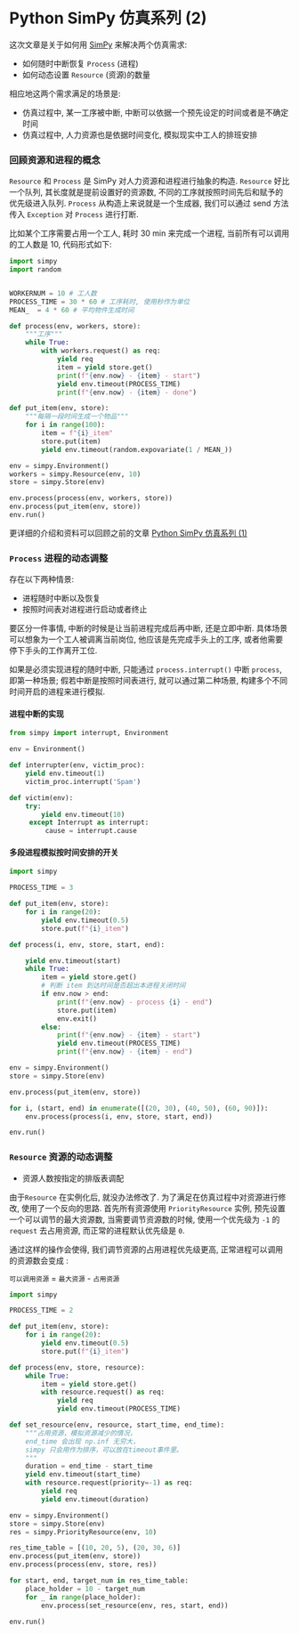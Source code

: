# Python SimPy 仿真系列 \(2\)



这次文章是关于如何用 [SimPy](https://simpy.readthedocs.io/) 来解决两个仿真需求:

* 如何随时中断恢复 `Process` \(进程\)
* 如何动态设置 `Resource` \(资源\)的数量

相应地这两个需求满足的场景是:

* 仿真过程中, 某一工序被中断, 中断可以依据一个预先设定的时间或者是不确定时间
* 仿真过程中, 人力资源也是依据时间变化, 模拟现实中工人的排班安排

### 回顾资源和进程的概念

`Resource` 和 `Process` 是 SimPy 对人力资源和进程进行抽象的构造. `Resource` 好比一个队列, 其长度就是提前设置好的资源数, 不同的工序就按照时间先后和赋予的优先级进入队列. `Process` 从构造上来说就是一个生成器, 我们可以通过 send 方法传入 `Exception` 对 `Process` 进行打断.

比如某个工序需要占用一个工人, 耗时 30 min 来完成一个进程, 当前所有可以调用的工人数是 10, 代码形式如下:

```python
import simpy
import random


WORKERNUM = 10 # 工人数
PROCESS_TIME = 30 * 60 # 工序耗时, 使用秒作为单位
MEAN_  = 4 * 60 # 平均物件生成时间

def process(env, workers, store):
    """工序"""
    while True:
        with workers.request() as req:
            yield req
            item = yield store.get()
            print(f"{env.now} - {item} - start")
            yield env.timeout(PROCESS_TIME)
            print(f"{env.now} - {item} - done")

def put_item(env, store):
    """每隔一段时间生成一个物品"""
    for i in range(100):
        item = f"{i}_item"
        store.put(item)
        yield env.timeout(random.expovariate(1 / MEAN_))

env = simpy.Environment()
workers = simpy.Resource(env, 10)
store = simpy.Store(env)

env.process(process(env, workers, store))
env.process(put_item(env, store))
env.run()
```

更详细的介绍和资料可以回顾之前的文章 [Python SimPy 仿真系列 \(1\)](https://zhuanlan.zhihu.com/p/31526894)

### `Process` 进程的动态调整

存在以下两种情景:

* 进程随时中断以及恢复
* 按照时间表对进程进行启动或者终止

要区分一件事情, 中断的时候是让当前进程完成后再中断, 还是立即中断. 具体场景可以想象为一个工人被调离当前岗位, 他应该是先完成手头上的工序, 或者他需要停下手头的工作离开工位.

如果是必须实现进程的随时中断, 只能通过 `process.interrupt()` 中断 `process`, 即第一种场景; 假若中断是按照时间表进行, 就可以通过第二种场景, 构建多个不同时间开启的进程来进行模拟.

#### 进程中断的实现

```python
from simpy import interrupt, Environment

env = Environment()

def interrupter(env, victim_proc):
    yield env.timeout(1)
    victim_proc.interrupt('Spam')

def victim(env):
    try:
        yield env.timeout(10)
     except Interrupt as interrupt:
         cause = interrupt.cause
```

#### 多段进程模拟按时间安排的开关

```python
import simpy

PROCESS_TIME = 3

def put_item(env, store):
    for i in range(20):
        yield env.timeout(0.5)
        store.put(f"{i}_item")

def process(i, env, store, start, end):

    yield env.timeout(start)
    while True:
        item = yield store.get()
        # 判断 item 到达时间是否超出本进程关闭时间
        if env.now > end:
            print(f"{env.now} - process {i} - end")
            store.put(item)
            env.exit()
        else:
            print(f"{env.now} - {item} - start")
            yield env.timeout(PROCESS_TIME)
            print(f"{env.now} - {item} - end")

env = simpy.Environment()
store = simpy.Store(env)

env.process(put_item(env, store))

for i, (start, end) in enumerate([(20, 30), (40, 50), (60, 90)]):
    env.process(process(i, env, store, start, end))

env.run()
```

### `Resource` 资源的动态调整

* 资源人数按指定的排版表调配

由于`Resource` 在实例化后, 就没办法修改了. 为了满足在仿真过程中对资源进行修改, 使用了一个反向的思路. 首先所有资源使用 `PriorityResource` 实例, 预先设置一个可以调节的最大资源数, 当需要调节资源数的时候, 使用一个优先级为 `-1` 的 `request` 去占用资源, 而正常的进程默认优先级是 `0`.

通过这样的操作会使得, 我们调节资源的占用进程优先级更高, 正常进程可以调用的资源数会变成 :

`可以调用资源` = `最大资源` - `占用资源`

```python
import simpy

PROCESS_TIME = 2

def put_item(env, store):
    for i in range(20):
        yield env.timeout(0.5)
        store.put(f"{i}_item")

def process(env, store, resource):
    while True:
        item = yield store.get()
        with resource.request() as req:
            yield req
            yield env.timeout(PROCESS_TIME)

def set_resource(env, resource, start_time, end_time):
    """占用资源，模拟资源减少的情况，
    end_time 会出现 np.inf 无穷大，
    simpy 只会用作为排序，可以放在timeout事件里。
    """
    duration = end_time - start_time
    yield env.timeout(start_time)
    with resource.request(priority=-1) as req:
        yield req
        yield env.timeout(duration)

env = simpy.Environment()
store = simpy.Store(env)
res = simpy.PriorityResource(env, 10)

res_time_table = [(10, 20, 5), (20, 30, 6)]
env.process(put_item(env, store))
env.process(process(env, store, res))

for start, end, target_num in res_time_table:
    place_holder = 10 - target_num
    for _ in range(place_holder):
        env.process(set_resource(env, res, start, end))

env.run()
```

